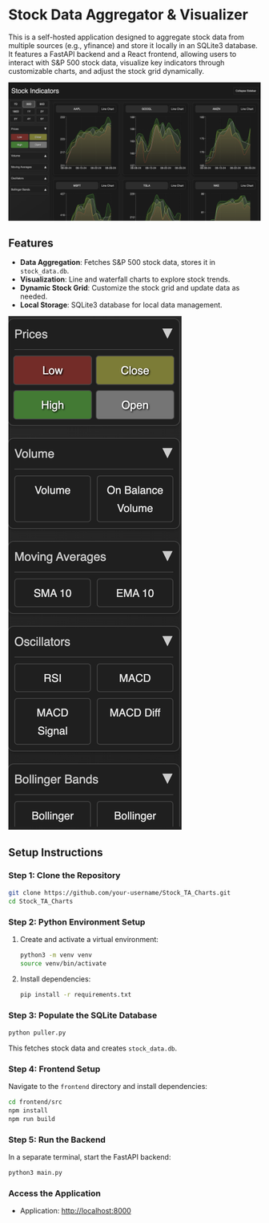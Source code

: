 # Stock Data Aggregator & Visualizer

This is a self-hosted application designed to aggregate stock data from multiple sources (e.g., yfinance) and store it locally in an SQLite3 database. It features a FastAPI backend and a React frontend, allowing users to interact with S&P 500 stock data, visualize key indicators through customizable charts, and adjust the stock grid dynamically.

![Charts](docs/developer/static/charts.png)

## Features

- **Data Aggregation**: Fetches S&P 500 stock data, stores it in `stock_data.db`.
- **Visualization**: Line and waterfall charts to explore stock trends.
- **Dynamic Stock Grid**: Customize the stock grid and update data as needed.
- **Local Storage**: SQLite3 database for local data management.

![Sidebar](docs/developer/static/sidebar.png)

## Setup Instructions

### Step 1: Clone the Repository

```bash
git clone https://github.com/your-username/Stock_TA_Charts.git
cd Stock_TA_Charts
```

### Step 2: Python Environment Setup

1. Create and activate a virtual environment:
   ```bash
   python3 -m venv venv
   source venv/bin/activate
   ```
2. Install dependencies:
   ```bash
   pip install -r requirements.txt
   ```

### Step 3: Populate the SQLite Database

```bash
python puller.py
```

This fetches stock data and creates `stock_data.db`.

### Step 4: Frontend Setup

Navigate to the `frontend` directory and install dependencies:

```bash
cd frontend/src
npm install
npm run build
```

### Step 5: Run the Backend

In a separate terminal, start the FastAPI backend:

```bash
python3 main.py
```

### Access the Application

- Application: [http://localhost:8000](http://localhost:8000)
